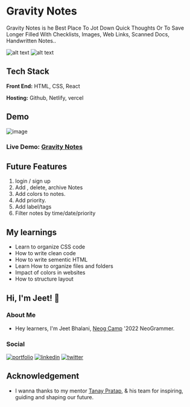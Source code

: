 #  Gravity Notes

Gravity Notes is he Best Place To Jot Down Quick Thoughts Or To Save Longer Filled With Checklists, Images, Web Links, Scanned Docs, Handwritten Notes..

![alt text](https://img.shields.io/badge/-HTML-orange)
![alt text](https://img.shields.io/badge/-CSS-blue)


## Tech Stack
**Front End:** HTML, CSS, React

**Hosting:** Github, Netlify, vercel
 
## Demo
![image](![image](https://user-images.githubusercontent.com/69383785/162261961-508857c5-3342-4a7b-aacd-4f83a70d3eeb.png))

### Live Demo: [Gravity Notes ](https://gravity-notes-8fipobqly-jeetbhalani15.vercel.app/)


## Future Features

1. login / sign up
2. Add , delete, archive Notes
3. Add colors to notes.
4. Add priority.
5. Add label/tags 
6. Filter notes by time/date/priority

## My learnings
* Learn to organize CSS code
* How to write clean code
* How to write sementic HTML
* Learn How to organize files and folders
* Impact of colors in websites
* How to structure layout 

## Hi, I'm Jeet! 👋
### About Me
* Hey learners, I'm Jeet Bhalani, [Neog Camp](https://neog.camp/) '2022 NeoGrammer.
### Social 
[![portfolio](https://img.shields.io/badge/my_portfolio-000?style=for-the-badge&logo=ko-fi&logoColor=white)](https://jeetbhalani-portfolio.netlify.app/)
[![linkedin](https://img.shields.io/badge/linkedin-0A66C2?style=for-the-badge&logo=linkedin&logoColor=white)](https://www.linkedin.com/in/jeetbhalani/)
[![twitter](https://img.shields.io/badge/twitter-1DA1F2?style=for-the-badge&logo=twitter&logoColor=white)](https://twitter.com/je_et15)

## Acknowledgement
* I wanna thanks to my mentor [Tanay Pratap](https://twitter.com/tanaypratap), & his team for inspiring, guiding and shaping our future.

 
